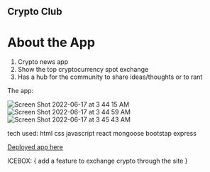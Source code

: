 ## Crypto Club

# About the App 
1. Crypto news app
2. Show the top cryptocurrency spot exchange
3. Has a hub for the community to share ideas/thoughts or to rant

The app:

![Screen Shot 2022-06-17 at 3 44 15 AM](https://user-images.githubusercontent.com/26353499/174250997-8c984a81-239a-48fa-8e8c-602268b06248.png)
![Screen Shot 2022-06-17 at 3 44 59 AM](https://user-images.githubusercontent.com/26353499/174251150-cb2bd8e4-e114-4737-af68-952f697abb9e.png)
![Screen Shot 2022-06-17 at 3 45 43 AM](https://user-images.githubusercontent.com/26353499/174251272-55f6cc47-5cc0-4289-abb3-2e94064bbf25.png)


tech used: 
html 
css
javascript 
react
mongoose
bootstap
express

[Deployed app here](https://crypto-club-project4.herokuapp.com) 

ICEBOX: {
add a feature to exchange crypto through the site
}

